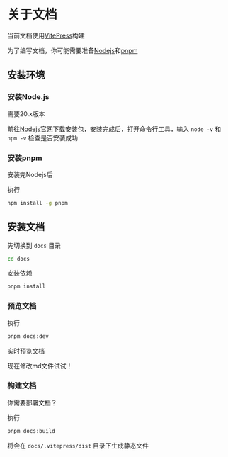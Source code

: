 # 关于文档

当前文档使用[VitePress](https://vitepress.dev/)构建

为了编写文档，你可能需要准备[Nodejs](https://nodejs.org/)和[pnpm](https://pnpm.io/)

## 安装环境

### 安装Node.js

需要20.x版本

前往[Nodejs官网](https://nodejs.org/)下载安装包，安装完成后，打开命令行工具，输入 `node -v` 和 `npm -v` 检查是否安装成功

### 安装pnpm

安装完Nodejs后

执行

```bash
npm install -g pnpm
```

## 安装文档

先切换到 `docs` 目录

```bash
cd docs
```

安装依赖

```bash
pnpm install
```

### 预览文档

执行

```bash
pnpm docs:dev
```

实时预览文档

现在修改md文件试试！

### 构建文档

你需要部署文档？

执行

```bash
pnpm docs:build
```

将会在 `docs/.vitepress/dist` 目录下生成静态文件
